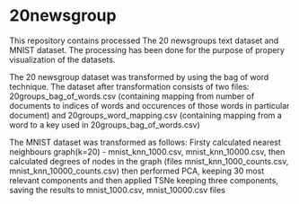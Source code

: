 # 20newsgroup

This repository contains processed The 20 newsgroups text dataset and MNIST dataset. The processing has been done 
for the purpose of propery visualization of the datasets.

The 20 newsgroup dataset was transformed by using the bag of word technique. The dataset after transformation consists of
two files: 20groups_bag_of_words.csv (containing mapping from number of documents to indices of words and occurences of those words
in particular document) and 20groups_word_mapping.csv (containing mapping from a word to a key used in 20groups_bag_of_words.csv)

The MNIST dataset was transformed as follows:
Firsty calculated nearest neighbours graph(k=20) - mnist_knn_1000.csv, mnist_knn_10000.csv,
then calculated degrees of nodes in the graph (files mnist_knn_1000_counts.csv, mnist_knn_10000_counts.csv)
then performed PCA, keeping 30 most relevant components and then applied TSNe keeping three components, saving the results
to mnist_1000.csv, mnist_10000.csv files

